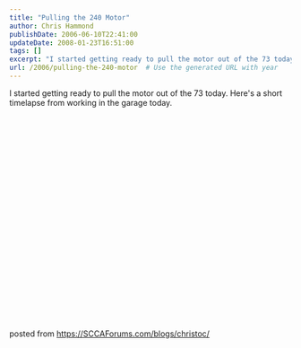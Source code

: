 ```yaml
---
title: "Pulling the 240 Motor"
author: Chris Hammond
publishDate: 2006-06-10T22:41:00
updateDate: 2008-01-23T16:51:00
tags: []
excerpt: "I started getting ready to pull the motor out of the 73 today. Here's a short timelapse from working in the garage today. &nbsp;   posted from..."
url: /2006/pulling-the-240-motor  # Use the generated URL with year
---
```

<P>I started getting ready to pull the motor out of the 73 today. Here's a short timelapse from working in the garage today.</P> <P>&nbsp;</P> <OBJECT height=350 width=425><PARAM NAME="movie" VALUE="https://www.youtube.com/v/MgUDgNx-sBg"> <embed src="https://www.youtube.com/v/MgUDgNx-sBg" type="application/x-shockwave-flash" width="600" height="350"></embed></OBJECT> posted from <a href="https://SCCAForums.com/blogs/christoc/">https://SCCAForums.com/blogs/christoc/</a>
